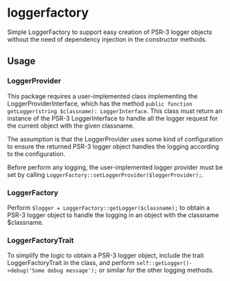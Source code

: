 # loggerfactory
Simple LoggerFactory to support easy creation of PSR-3 logger objects without the need of dependency injection in the constructor methods.

## Usage

### LoggerProvider
This package requires a user-implemented class implementing the LoggerProviderInterface, which has the method
`public function getLogger(string $classname): LoggerInterface`. This class must return an instance of the PSR-3 LoggerInterface to handle
all the logger request for the current object with the given classname.

The assumption is that the LoggerProvider uses some kind of configuration to ensure the returned PSR-3 logger object handles the logging
according to the configuration.

Before perform any logging, the user-implemented logger provider must be set by calling `LoggerFactory::setLoggerProvider($loggerProvider);`.

### LoggerFactory ###
Perform `$logger = LoggerFactory::getLogger($classname);` to obtain a PSR-3 logger object to handle the logging in an object with the
classname $classname.

### LoggerFactoryTrait ###
To simplify the logic to obtain a PSR-3 logger object, include the trait LoggerFactoryTrait in the class, and perform
`self::getLogger()->debug('Some debug message');` or similar for the other logging methods.
